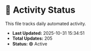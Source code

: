 # 🤖 Activity Status

This file tracks daily automated activity.

- **Last Updated:** 2025-10-31 15:34:51
- **Total Updates:** 205
- **Status:** 🟢 Active
